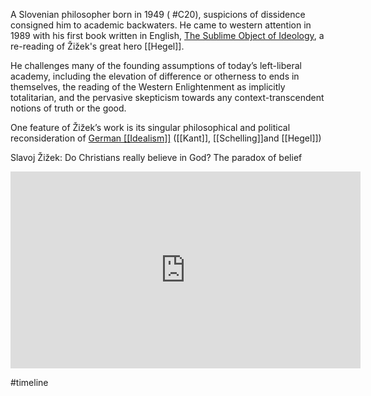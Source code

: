 A Slovenian philosopher born in 1949 ( #C20), suspicions of dissidence consigned him to academic backwaters. He came to western attention in 1989 with his first book written in English, [The Sublime Object of Ideology](http://books.google.co.uk/books/about/The_Sublime_Object_of_Ideology.html?id=EujcNVAlcw4C), a re-reading of Žižek's great hero [[Hegel]].

He challenges many of the founding assumptions of today’s left-liberal academy, including the elevation of difference or otherness to ends in themselves, the reading of the Western Enlightenment as implicitly totalitarian, and the pervasive skepticism towards any context-transcendent notions of truth or the good.

One feature of Žižek’s work is its singular philosophical and political reconsideration of [German [[Idealism]]](https://iep.utm.edu/germidea/) ([[Kant]], [[Schelling]]and [[Hegel]])

Slavoj Žižek: Do Christians really believe in God? The paradox of belief

<iframe width="560" height="315" src="https://www.youtube.com/embed/vpHhPdYYo6U" title="YouTube video player" frameborder="0" allow="accelerometer; autoplay; clipboard-write; encrypted-media; gyroscope; picture-in-picture" allowfullscreen></iframe>

#timeline
